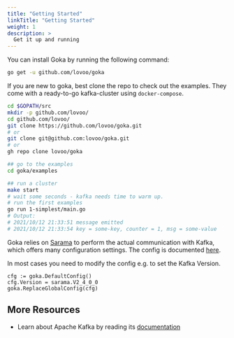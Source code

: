 ```yaml
---
title: "Getting Started"
linkTitle: "Getting Started"
weight: 1
description: >
  Get it up and running
---
```


You can install Goka by running the following command:

```bash
go get -u github.com/lovoo/goka
```

If you are new to goka, best clone the repo to check out the examples. They come with a ready-to-go kafka-cluster using `docker-compose`.

```bash
cd $GOPATH/src
mkdir -p github.com/lovoo/
cd github.com/lovoo/
git clone https://github.com/lovoo/goka.git
# or
git clone git@github.com:lovoo/goka.git
# or
gh repo clone lovoo/goka

## go to the examples
cd goka/examples

## run a cluster
make start
# wait some seconds - kafka needs time to warm up.
# run the first examples
go run 1-simplest/main.go
# Output:
# 2021/10/12 21:33:51 message emitted
# 2021/10/12 21:33:54 key = some-key, counter = 1, msg = some-value

```

Goka relies on [Sarama](https://github.com/IBM/sarama) to perform the actual communication with Kafka, which offers many configuration settings. The config is documented [here](https://godoc.org/github.com/IBM/sarama#Config).

In most cases you need to modify the config e.g. to set the Kafka Version.

```golang
cfg := goka.DefaultConfig()
cfg.Version = sarama.V2_4_0_0
goka.ReplaceGlobalConfig(cfg)
```

## More Resources

* Learn about Apache Kafka by reading its [documentation](https://kafka.apache.org/documentation/)
